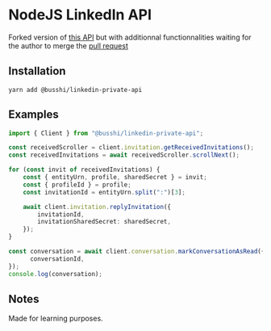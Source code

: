 # NodeJS LinkedIn API

Forked version of [this API](https://github.com/eilonmore/linkedin-private-api) but with additionnal functionnalities waiting for the author to merge the [pull request](https://github.com/eilonmore/linkedin-private-api/pull/473)


## Installation

```
yarn add @busshi/linkedin-private-api
```

## Examples

```typescript
import { Client } from "@busshi/linkedin-private-api";

const receivedScroller = client.invitation.getReceivedInvitations();
const receivedInvitations = await receivedScroller.scrollNext();

for (const invit of receivedInvitations) {
    const { entityUrn, profile, sharedSecret } = invit;
    const { profileId } = profile;
    const invitationId = entityUrn.split(":")[3];

    await client.invitation.replyInvitation({
        invitationId,
        invitationSharedSecret: sharedSecret,
    });
}  
```

```typescript
const conversation = await client.conversation.markConversationAsRead({
      conversationId,
});
console.log(conversation);
```

## Notes

Made for learning purposes.

